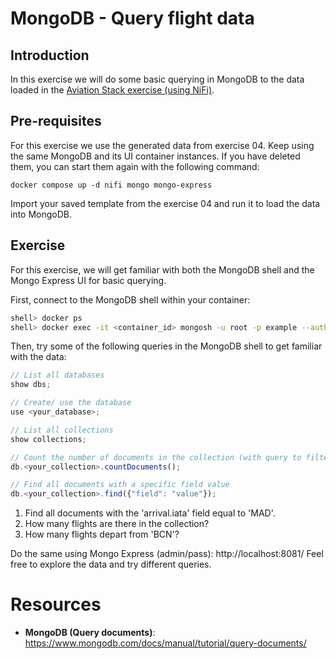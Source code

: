 # MongoDB - Query flight data

## Introduction

In this exercise we will do some basic querying in MongoDB to the data loaded in the [Aviation Stack exercise (using NiFi)](../Exercise04/README.md).

## Pre-requisites

For this exercise we use the generated data from exercise 04. Keep using the same MongoDB and its UI container instances. If you have deleted them, you can start them again with the following command:

```shell
docker compose up -d nifi mongo mongo-express
```

Import your saved template from the exercise 04 and run it to load the data into MongoDB.

## Exercise

For this exercise, we will get familiar with both the MongoDB shell and the Mongo Express UI for basic querying.

First, connect to the MongoDB shell within your container:

```bash
shell> docker ps
shell> docker exec -it <container_id> mongosh -u root -p example --authenticationDatabase admin
```

Then, try some of the following queries in the MongoDB shell to get familiar with the data:

```javascript
// List all databases
show dbs;

// Create/ use the database
use <your_database>;

// List all collections
show collections;

// Count the number of documents in the collection (with query to filter)
db.<your_collection>.countDocuments();

// Find all documents with a specific field value
db.<your_collection>.find({"field": "value"});
```

1. Find all documents with the 'arrival.iata' field equal to 'MAD'.
2. How many flights are there in the collection?
3. How many flights depart from 'BCN'?


Do the same using Mongo Express (admin/pass): http://localhost:8081/
Feel free to explore the data and try different queries.

# Resources

* **MongoDB (Query documents)**: https://www.mongodb.com/docs/manual/tutorial/query-documents/